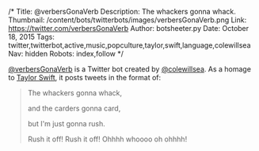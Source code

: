 /*
Title: @verbersGonaVerb
Description: The whackers gonna whack.
Thumbnail: /content/bots/twitterbots/images/verbersGonaVerb.png
Link: https://twitter.com/verbersGonaVerb
Author: botsheeter.py
Date: October 18, 2015
Tags: twitter,twitterbot,active,music,popculture,taylor,swift,language,colewillsea
Nav: hidden
Robots: index,follow
*/

[@verbersGonaVerb](https://twitter.com/verbersGonaVerb) is a Twitter bot created by [@colewillsea](https://twitter.com/colewillsea). As a homage to [Taylor Swift](https://en.wikipedia.org/wiki/Shake_It_Off_(Taylor_Swift_song)), it posts tweets in the format of:

> The whackers gonna whack,
>
> and the carders gonna card,
>
> but I'm just gonna rush.
>
> Rush it off! Rush it off! Ohhhh whoooo oh ohhhh!
